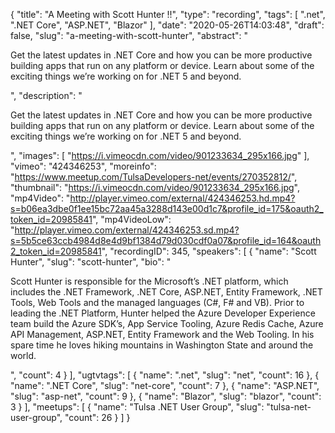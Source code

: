 {
  "title": "A Meeting with Scott Hunter !!",
  "type": "recording",
  "tags": [
    ".net",
    ".NET Core",
    "ASP.NET",
    "Blazor"
  ],
  "date": "2020-05-26T14:03:48",
  "draft": false,
  "slug": "a-meeting-with-scott-hunter",
  "abstract": "<p>Get the latest updates in .NET Core and how you can be more productive building apps that run on any platform or device. Learn about some of the exciting things we’re working on for .NET 5 and beyond.</p>",
  "description": "<p>Get the latest updates in .NET Core and how you can be more productive building apps that run on any platform or device. Learn about some of the exciting things we’re working on for .NET 5 and beyond.</p>",
  "images": [
    "https://i.vimeocdn.com/video/901233634_295x166.jpg"
  ],
  "vimeo": "424346253",
  "moreinfo": "https://www.meetup.com/TulsaDevelopers-net/events/270352812/",
  "thumbnail": "https://i.vimeocdn.com/video/901233634_295x166.jpg",
  "mp4Video": "http://player.vimeo.com/external/424346253.hd.mp4?s=b06ea3dbe0f1ee15bc72aa45a3288d143e00d1c7&profile_id=175&oauth2_token_id=20985841",
  "mp4VideoLow": "http://player.vimeo.com/external/424346253.sd.mp4?s=5b5ce63ccb4984d8e4d9bf1384d79d030cdf0a07&profile_id=164&oauth2_token_id=20985841",
  "recordingID": 345,
  "speakers": [
    {
      "name": "Scott Hunter",
      "slug": "scott-hunter",
      "bio": "<p>Scott Hunter is responsible for the Microsoft’s .NET platform, which includes the .NET Framework, .NET Core, ASP.NET, Entity Framework, .NET Tools, Web Tools and the managed languages (C#, F# and VB). Prior to leading the .NET Platform, Hunter helped the Azure Developer Experience team build the Azure SDK’s, App Service Tooling, Azure Redis Cache, Azure API Management, ASP.NET, Entity Framework and the Web Tooling. In his spare time he loves hiking mountains in Washington State and around the world.</p>",
      "count": 4
    }
  ],
  "ugtvtags": [
    {
      "name": ".net",
      "slug": "net",
      "count": 16
    },
    {
      "name": ".NET Core",
      "slug": "net-core",
      "count": 7
    },
    {
      "name": "ASP.NET",
      "slug": "asp-net",
      "count": 9
    },
    {
      "name": "Blazor",
      "slug": "blazor",
      "count": 3
    }
  ],
  "meetups": [
    {
      "name": "Tulsa .NET User Group",
      "slug": "tulsa-net-user-group",
      "count": 26
    }
  ]
}